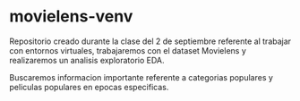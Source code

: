 # movielens-venv
Repositorio creado durante la clase del 2 de septiembre referente al trabajar con entornos virtuales, trabajaremos con el dataset Movielens y realizaremos un analisis exploratorio EDA.

Buscaremos informacion importante referente a categorias populares y peliculas populares en epocas especificas.